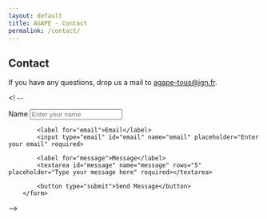 ```yaml
---
layout: default
title: AGAPE - Contact
permalink: /contact/
---
```

<h2>Contact</h2>

If you have any questions, drop us a mail to <a href="mailto:">agape-tous@ign.fr</a>. 

<! --
<form action="mailto:john.samuel@cpe.fr" method="POST" enctype="text/plain">
            <label for="name">Name</label>
            <input type="text" id="name" name="name" placeholder="Enter your name" required>
            
            <label for="email">Email</label>
            <input type="email" id="email" name="email" placeholder="Enter your email" required>
            
            <label for="message">Message</label>
            <textarea id="message" name="message" rows="5" placeholder="Type your message here" required></textarea>
            
            <button type="submit">Send Message</button>
        </form>
-->
